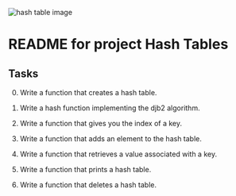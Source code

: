 ![hash table image](https://user-images.githubusercontent.com/107968573/201505047-ae54a9b5-e8c0-4bdd-bfbf-7a3abb6ec2be.png)

# README for project Hash Tables

## Tasks

0. Write a function that creates a hash table.

1. Write a hash function implementing the djb2 algorithm.

2. Write a function that gives you the index of a key.

3. Write a function that adds an element to the hash table.

4. Write a function that retrieves a value associated with a key.

5. Write a function that prints a hash table.

6. Write a function that deletes a hash table.
